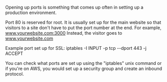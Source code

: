 Opening up ports is something that comes up often in setting up a production environment.

Port 80 is reserved for root.  It is usually set up for the main website so that visitors to a site don't have to put the port number at the end.
For example, www.yourwebsite.com:3000
Instead, the visitor goes to www.yourwebsite.com

Example port set up for SSL:
iptables -I INPUT -p tcp --dport 443 -j ACCEPT

You can check what ports are set up using the "iptables" unix command or if you're on AWS, you would set up a security group and create an inbound protocol.
